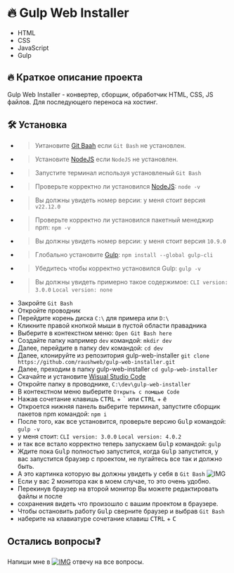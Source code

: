 # :fire: Gulp Web Installer

- HTML
- CSS
- JavaScript
- Gulp

## :fire: Краткое описание проекта

Gulp Web Installer - конвертер, сборщик, обработчик HTML, CSS, JS файлов.
Для последующего переноса на хостинг.

## :hammer_and_wrench: Установка
- > Уитановите [Git Baah](https://git-scm.com/downloads/win) если ```Git Bash``` не установлен.
- > Установите [NodeJS](https://nodejs.org/en/download) если ```NodeJS``` не установлен.
- > Запустите терминал используя установленый ```Git Bash```
- > Проверьте корректно ли установился [NodeJS](https://nodejs.org/en/download):
 `node -v` 
- > Вы должны увидеть номер версии: 
у меня стоит версия ``v22.12.0``
- > Проверьте корректно ли установился пакетный менеджир npm:
`npm -v`
- > Вы должны увидеть номер версии:
    у меня стоит версия ``10.9.0``
- > Глобально установите [Gulp](https://gulpjs.com/docs/en/getting-started/quick-start/):
    `npm install --global gulp-cli`
- > Убедитесь чтобы корректно установился Gulp:
    ```gulp -v```
- > Вы должны увидеть примерно такое содержимое:
    ```CLI version: 3.0.0```
    ```Local version: none```
* Закройте ```Git Bash```
* Откройте проводник
* Перейдите корень диска ```C:\``` для примера или ```D:\```
* Кликните правой кнопкой мыши в пустой области правадника
* Выберите в контекстном меню:
    ```Open Git Bash here```
* Создайте папку например ```dev``` командой:
    ```mkdir dev```
* Далее, перейдите в папку dev командой:
    ```cd dev```
* Далее, клонируйте из репозитория gulp-web-installer
    ```git clone https://github.com/raushweb/gulp-web-installer.git```
* Далее, преходим в папку gulp-web-installer
    ```cd gulp-web-installer```
* Скачайте и установите [Wisual Studio Code](https://code.visualstudio.com/download)
* Откройте папку в проводнике, ```C:\dev\gulp-web-installer```
* В контекстном меню выберите ```Открыть с помщью Code```
* Нажав сочетание клавишь <kbd>CTRL</kbd> + <kbd>`</kbd> или <kbd>CTRL</kbd> + <kbd>ё</kbd>
* Откроется нижняя панель выберите терминал, запустите сборщик пакетов npm командой:
    ```npm i```
* После того, как все установится, проверьте версию <kbd>Gulp</kbd> командой:
    ```gulp -v```
* у меня стоит:
    ```CLI version: 3.0.0```
    ```Local version: 4.0.2```
* и так все встало корректно теперь запускаем <kbd>Gulp</kbd> командой:
    ```gulp```
* Ждите пока <kbd>Gulp</kbd> полностью запустится, когда <kbd>Gulp</kbd> запустится, у вас запустится браузер с проектом, не пугайтесь все так и должно быть.
* А это картинка которую вы должны увидеть у себя в ```Git Bash```
    ![IMG](https://raushweb.ru/assets/img/gulp-web-installer.jpg)
* Если у вас 2 монитора как в моем случае, то это очень удобно.
* Перекинув браузер на второй монитор Вы можете редактировать файлы и после 
* сохранения видеть что произошло с вашим проектом в браузере.
* Чтобы остановить работу <kbd>Gulp</kbd> сверните браузер и выбрав ```Git Bash```
* наберите на клавиатуре сочетание клавиш <kbd>CTRL</kbd> + <kbd>C</kbd>

## Остались вопросы:question: 

Напиши мне в [![IMG](https://raushweb.ru/assets/img/icon/telegram.svg)](https://t.me/+79602042339) отвечу на все вопросы.